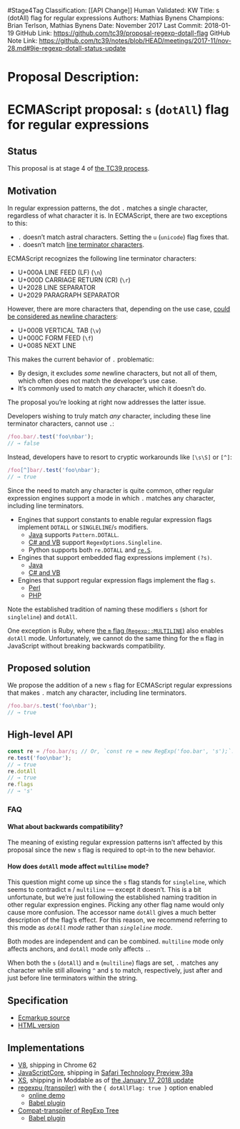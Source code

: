 #Stage4Tag
Classification: [[API Change]]
Human Validated: KW
Title: s (dotAll) flag for regular expressions
Authors: Mathias Bynens
Champions: Brian Terlson, Mathias Bynens
Date: November 2017
Last Commit: 2018-01-19
GitHub Link: https://github.com/tc39/proposal-regexp-dotall-flag
GitHub Note Link: https://github.com/tc39/notes/blob/HEAD/meetings/2017-11/nov-28.md#9ie-regexp-dotall-status-update

# Proposal Description:
# ECMAScript proposal: `s` (`dotAll`) flag for regular expressions

## Status

This proposal is at stage 4 of [the TC39 process](https://tc39.github.io/process-document/).

## Motivation

In regular expression patterns, the dot `.` matches a single character, regardless of what character it is. In ECMAScript, there are two exceptions to this:

* `.` doesn’t match astral characters. Setting the `u` (`unicode`) flag fixes that.
* `.` doesn’t match [line terminator characters](https://tc39.github.io/ecma262/#prod-LineTerminator).

ECMAScript recognizes the following line terminator characters:

* U+000A LINE FEED (LF) (`\n`)
* U+000D CARRIAGE RETURN (CR) (`\r`)
* U+2028 LINE SEPARATOR
* U+2029 PARAGRAPH SEPARATOR

However, there are more characters that, depending on the use case, [could be considered as newline characters](https://www.unicode.org/reports/tr14/):

* U+000B VERTICAL TAB (`\v`)
* U+000C FORM FEED (`\f`)
* U+0085 NEXT LINE

This makes the current behavior of `.` problematic:

* By design, it excludes _some_ newline characters, but not all of them, which often does not match the developer’s use case.
* It’s commonly used to match _any_ character, which it doesn’t do.

The proposal you’re looking at right now addresses the latter issue.

Developers wishing to truly match *any* character, including these line terminator characters, cannot use `.`:

```js
/foo.bar/.test('foo\nbar');
// → false
```

Instead, developers have to resort to cryptic workarounds like `[\s\S]` or `[^]`:

```js
/foo[^]bar/.test('foo\nbar');
// → true
```

Since the need to match any character is quite common, other regular expression engines support a mode in which `.` matches any character, including line terminators.

* Engines that support constants to enable regular expression flags implement `DOTALL` or `SINGLELINE`/`s` modifiers.
    * [Java](https://docs.oracle.com/javase/7/docs/api/java/util/regex/Pattern.html#DOTALL) supports `Pattern.DOTALL`.
    * [C# and VB](https://msdn.microsoft.com/en-us/library/system.text.regularexpressions.regexoptions.aspx) support `RegexOptions.Singleline`.
    * Python supports both `re.DOTALL` and [`re.S`](https://docs.python.org/2/library/re.html#re.S).
* Engines that support embedded flag expressions implement `(?s)`.
    * [Java](https://docs.oracle.com/javase/7/docs/api/java/util/regex/Pattern.html#DOTALL)
    * [C# and VB](https://docs.microsoft.com/en-us/dotnet/standard/base-types/regular-expression-options)
* Engines that support regular expression flags implement the flag `s`.
    * [Perl](https://perldoc.perl.org/perlre.html#*s*)
    * [PHP](https://secure.php.net/manual/en/reference.pcre.pattern.modifiers.php#s)

Note the established tradition of naming these modifiers `s` (short for `singleline`) and `dotAll`.

One exception is Ruby, where [the `m` flag (`Regexp::MULTILINE`)](https://ruby-doc.org/core-2.3.3/Regexp.html#method-i-options) also enables `dotAll` mode. Unfortunately, we cannot do the same thing for the `m` flag in JavaScript without breaking backwards compatibility.

## Proposed solution

We propose the addition of a new `s` flag for ECMAScript regular expressions that makes `.` match any character, including line terminators.

```js
/foo.bar/s.test('foo\nbar');
// → true
```

## High-level API

```js
const re = /foo.bar/s; // Or, `const re = new RegExp('foo.bar', 's');`.
re.test('foo\nbar');
// → true
re.dotAll
// → true
re.flags
// → 's'
```

### FAQ

#### What about backwards compatibility?

The meaning of existing regular expression patterns isn’t affected by this proposal since the new `s` flag is required to opt-in to the new behavior.

#### How does `dotAll` mode affect `multiline` mode?

This question might come up since the `s` flag stands for `singleline`, which seems to contradict `m` / `multiline` — except it doesn’t. This is a bit unfortunate, but we’re just following the established naming tradition in other regular expression engines. Picking any other flag name would only cause more confusion. The accessor name `dotAll` gives a much better description of the flag’s effect. For this reason, we recommend referring to this mode as _`dotAll` mode_ rather than _`singleline` mode_.

Both modes are independent and can be combined. `multiline` mode only affects anchors, and `dotAll` mode only affects `.`.

When both the `s` (`dotAll`) and `m` (`multiline`) flags are set, `.` matches any character while still allowing `^` and `$` to match, respectively, just after and just before line terminators within the string.

## Specification

* [Ecmarkup source](https://github.com/tc39/proposal-regexp-dotall-flag/blob/master/spec.html)
* [HTML version](https://tc39.github.io/proposal-regexp-dotall-flag/)

## Implementations

* [V8](https://bugs.chromium.org/p/v8/issues/detail?id=6172), shipping in Chrome 62
* [JavaScriptCore](https://bugs.webkit.org/show_bug.cgi?id=172634), shipping in [Safari Technology Preview 39a](https://developer.apple.com/safari/technology-preview/release-notes/)
* [XS](https://github.com/Moddable-OpenSource/moddable/blob/public/xs/sources/xsre.c), shipping in Moddable as of [the January 17, 2018 update](http://blog.moddable.tech/blog/january-17-2017-big-update-to-moddable-sdk/)
* [regexpu (transpiler)](https://github.com/mathiasbynens/regexpu) with the `{ dotAllFlag: true }` option enabled
    * [online demo](https://mothereff.in/regexpu#input=const+regex+%3D+/foo.bar/s%3B%0Aconsole.log%28%0A++regex.test%28%27foo%5Cnbar%27%29%0A%29%3B%0A//+%E2%86%92+true&dotAllFlag=1)
    * [Babel plugin](https://github.com/mathiasbynens/babel-plugin-transform-dotall-regex)
* [Compat-transpiler of RegExp Tree](https://github.com/dmitrysoshnikov/regexp-tree#using-compat-transpiler-api)
    * [Babel plugin](https://github.com/dmitrysoshnikov/babel-plugin-transform-modern-regexp)
